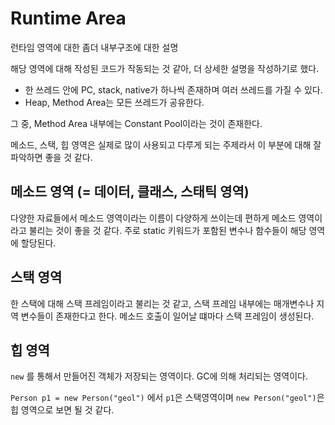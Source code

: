 # Runtime Area

런타임 영역에 대한 좀더 내부구조에 대한 설명

해당 영역에 대해 작성된 코드가 작동되는 것 같아, 더 상세한 설명을 작성하기로 했다.

- 한 쓰레드 안에 PC, stack, native가 하나씩 존재하며 여러 쓰레드를 가질 수 있다.
- Heap, Method Area는 모든 쓰레드가 공유한다.

그 중, Method Area 내부에는 Constant Pool이라는 것이 존재한다.

메소드, 스택, 힙 영역은 실제로 많이 사용되고 다루게 되는 주제라서 이 부분에 대해 잘 파악하면 좋을 것 같다.

## 메소드 영역 (= 데이터, 클래스, 스태틱 영역)

다양한 자료들에서 메소드 영역이라는 이름이 다양하게 쓰이는데 편하게 메소드 영역이라고 불리는 것이 좋을 것 같다. 주로 static 키워드가 포함된 변수나 함수들이 해당 영역에 할당된다.

## 스택 영역

한 스택에 대해 스택 프레임이라고 불리는 것 같고, 스택 프레임 내부에는 매개변수나 지역 변수들이 존재한다고 한다. 메소드 호출이 일어날 떄마다 스택 프레임이 생성된다.

## 힙 영역

`new` 를 통해서 만들어진 객체가 저장되는 영역이다. GC에 의해 처리되는 영역이다.

`Person p1 = new Person("geol")` 에서 `p1`은 스택영역이며 `new Person("geol")`은 힙 영역으로 보면 될 것 같다.
